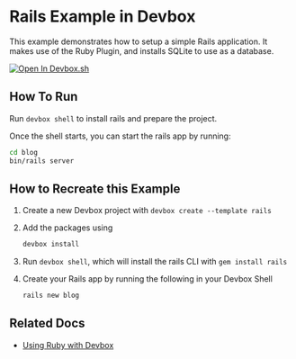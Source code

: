 # Rails Example in Devbox

This example demonstrates how to setup a simple Rails application. It makes use of the Ruby Plugin, and installs SQLite to use as a database.

[![Open In Devbox.sh](https://www.jetify.com/img/devbox/open-in-devbox.svg)](https://devbox.sh/open/templates/rails)

## How To Run

Run `devbox shell` to install rails and prepare the project.

Once the shell starts, you can start the rails app by running:

```bash
cd blog
bin/rails server
```

## How to Recreate this Example

1. Create a new Devbox project with `devbox create --template rails`
2. Add the packages using

    ```bash
    devbox install
    ```

3. Run `devbox shell`, which will install the rails CLI with `gem install rails`
4. Create your Rails app by running the following in your Devbox Shell

    ```bash
    rails new blog
    ```

## Related Docs

-   [Using Ruby with Devbox](https://www.jetify.com/devbox/docs/devbox_examples/languages/ruby/)
